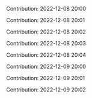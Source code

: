 Contribution: 2022-12-08 20:00

Contribution: 2022-12-08 20:01

Contribution: 2022-12-08 20:02

Contribution: 2022-12-08 20:03

Contribution: 2022-12-08 20:04

Contribution: 2022-12-09 20:00

Contribution: 2022-12-09 20:01

Contribution: 2022-12-09 20:02

